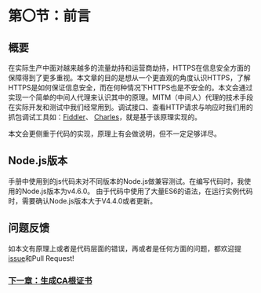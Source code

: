 # 第〇节：前言

## 概要
在实际生产中面对越来越多的流量劫持和运营商劫持，HTTPS在信息安全方面的保障得到了更多重视。本文章的目的是想从一个更直观的角度认识HTTPS，了解HTTPS是如何保证信息安全，而在何种情况下HTTPS也是不安全的。本文会通过实现一个简单的中间人代理来认识其中的原理。MITM（中间人）代理的技术手段在实际开发和测试中我们经常用到。调试接口、查看HTTP请求与响应时我们用的抓包调试工具如：[Fiddler](http://www.telerik.com/fiddler)、 [Charles](https://www.charlesproxy.com/)，就是基于该原理实现的。  

本文会更侧重于代码的实现，原理上有会做说明，但不一定足够详尽。

## Node.js版本

手册中使用到的js代码未对不同版本的Node.js做兼容测试。在编写代码时，我使用的Node.js版本为v4.6.0。 由于代码中使用了大量ES6的语法，在运行实例代码时，需要确认Node.js版本大于V4.4.0或者更新。

## 问题反馈
如本文有原理上或者是代码层面的错误，再或者是任何方面的问题，都欢迎提[issue](https://github.com/wuchangming/https-mitm-proxy-handbook/issues/new)和Pull Request!

### [下一章：生成CA根证书](./Chapter1.md)
